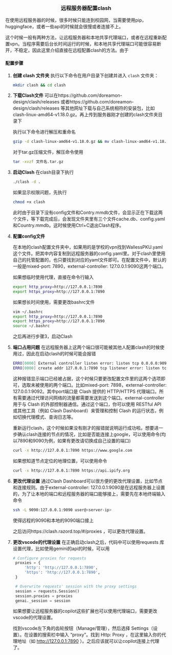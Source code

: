 
<center>

### 远程服务器配置clash

</center>

在使用远程服务器的时候，很多时候只能连到校园网，当需要使用pip，huggingface，或者一些api的时候就会很慢或者连接不上。

这个时候一般有两种方法，让远程服务器和本地共享代理端口，或者在远程重新配置vpn。当程序需要后台长时间运行的时候，和本地共享代理端口可能很容易断开，不稳定，因此这里介绍直接在远程配置clash的方法。由于

#### 配置步骤

1. **创建 clash 文件夹**
   执行以下命令在用户目录下创建并进入 `clash` 文件夹：
    ```bash
    mkdir clash && cd clash
    ```
2. **下载Clash文件**
   可以在https://github.com/doreamon-design/clash/releases 或者https://github.com/doreamon-design/clash/releases 等其他网址下载与自己系统相符的安装包，比如clash-linux-amd64-v1.18.0.gz。再上传到服务器刚才创建的clash文件夹目录下

   执行以下命令进行解压和重命名
   ```bash
   gzip -d clash-linux-amd64-v1.18.0.gz && mv clash-linux-amd64-v1.18.0 clash
   ```
   对于tar.gz压缩文件，解压命令使用
   ```bash
   tar -xvzf 文件名.tar.gz
   ```
3. **启动Clash**
   在clash目录下执行
   ```bash
   ./clash -d .
   ```
   如果显示权限问题，先执行
   ```bash
   chmod +x clash
   ```
   此时由于目录下没有config文件和Contry.mmdb文件，会显示正在下载这两个文件，等下载完成后，会发现文件夹里有三个文件cache.db、config.yaml和Country.mmdb。这时候使用Ctrl+C退出Clash程序。

4. **配置config文件**
   
   在本地的clash配置文件夹中，如果用的是学校的vpn找到WallessPKU.yaml这个文件。把其中内容复制到远程服务器的config.yaml里。对于clash里使用自己的托管配置的，也只要找到对应的yaml文件即可。在配置文件中，默认的一般是mixed-port: 7890，external-controller: 127.0.0.1:9090这两个端口。

   如果想临时使用代理，直接在命令行输入
   ```bash
   export http_proxy=http://127.0.0.1:7890
   export https_proxy=http://127.0.0.1:7890
   ```
   如果想长时间使用，需要更改bashrc文件
   ```bash
   vim ~/.bashrc
   export http_proxy=http://127.0.0.1:7890
   export https_proxy=http://127.0.0.1:7890
   source ~/.bashrc
   ```
   之后再进行步骤3，启动Clash

5. **端口占用问题**
   在远程服务器上这两个端口很可能被其他人配置clash的时候使用过，因此在启动clash的时候可能会报错
   ```bash
   ERRO[0000] External controller listen error: listen tcp 0.0.0.0:9090: bind: address already in use 
   ERRO[0000] create addr 127.0.0.1:7890 tcp listener error: listen tcp 127.0.0.1:7890: bind: address already in use
   ```
   这种报错显示端口已经被占据，这个时候只要更改配置文件里的这两个选项即可，选取未被使用的两个端口。比如mixed-port: 7898，external-controller: 127.0.0.1:9092。其中port端口是 Clash 提供的 HTTP/HTTPS 代理端口。所有需要通过代理访问网络的流量都需要发送到这个端口。external-controller用于与 Clash 的外部控制器通信。通过这个端口，你可以使用 RESTful API 或其他工具（例如 Clash Dashboard）来管理和控制 Clash 的运行状态，例如切换代理模式、查询日志等。

   重新运行clash，这个时候如果没有刚才的报错就说明运行成功啦。想要进一步确认clash连接的节点的情况，比如是否能连接上google，可以使用命令(均以7890和9090为例，如果有更改请切换成自己设置的端口)
   ```bash
   curl -x http://127.0.0.1:7890 https://www.google.com
   ```
   如果想知道节点定位的地理位置，可以使用命令
   ```bash
   curl -x http://127.0.0.1:7890 https://api.ipify.org
   ```
6. **更改代理设置**
   通过Clash Dashboard可以很方便的更改代理设置，比如节点和连接规则。由于external-controller: 127.0.0.1:9090是在远程服务器上设置的，为了让本地的端口和远程服务器的端口能够接上，需要先在本地终端输入命令
   ```bash
   ssh -L 9090:127.0.0.1:9090 user@<server-ip>
   ```
   使得远程的9090和本地的9090端口接上

   之后访问https://clash.razord.top/#/proxies ，可以更改代理设置。
   

7. **更改vscode的代理设置**
   在正确启动clash之后，代码中可以使用requests 库设置代理，比如使用gemini的api的时候，可以用
   ```python
   # Configure proxies for requests
    proxies = {
        'http': 'http://127.0.0.1:7890',
        'https': 'http://127.0.0.1:7890',
    }

    # Overwrite requests' session with the proxy settings
    session = requests.Session()
    session.proxies = proxies
    genai._session = session
   ```
   如果想要让远程服务器的copilot这些扩展也可以使用代理端口，需要更改vscode的代理设置。

   找到vscode左下角的齿轮按钮（Manage/管理），然后选择 Settings（设置）。在设置的搜索栏中输入 “proxy”。找到 Http: Proxy ，在这里输入你的代理地址（如 http://127.0.0.1:7890 ）。之后应该就可以让copilot连接上代理了。

